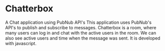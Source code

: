# Chatterbox
A Chat application using PubNub API's
This application uses PubNub's API's to publish and subscribe to messages. Chatterbox is a room, where many users can log in and chat with the active users in the room. We can also see active users and time when the message was sent. It is developed with javascript.


